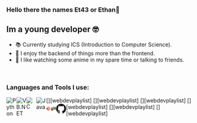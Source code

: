 ### Hello there the names Et43 or Ethan👋

## Im a young developer 🤓
- 📚 Currently studying ICS (Introduction to Computer Science).
- 🔧 I enjoy the backend of things more than the frontend.
- 🎥 I like watching some anime in my spare time or talking to friends.

<br />

### Languages and Tools I use:

[<img align="left" alt="Python" width="26px" src="https://image.pngaaa.com/282/619282-middle.png" />][webdevplaylist]
[<img align="left" alt="VB.NET" width="26px" src="https://icon-library.com/images/vb-net-icon/vb-net-icon-1.jpg" />][webdevplaylist]
[<img align="left" alt="C" width="26px" src="https://img.icons8.com/color/452/c-programming.png" />][webdevplaylist]
[<img align="left" alt="Java" width="26px" src="https://e7.pngegg.com/pngimages/785/145/png-clipart-java-development-kit-software-development-kit-computer-programming-computer-icons-programming-language-icon-text-logo.png" />][webdevplaylist]
[<img align="left" alt="Git" width="26px" src="https://raw.githubusercontent.com/github/explore/80688e429a7d4ef2fca1e82350fe8e3517d3494d/topics/git/git.png" />][webdevplaylist]
[<img align="left" alt="GitHub" width="26px" src="https://raw.githubusercontent.com/github/explore/78df643247d429f6cc873026c0622819ad797942/topics/github/github.png" />][webdevplaylist]

<br />
<br />
